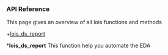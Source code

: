 ### API Reference

This page gives an overview of all lois functions and methods

+[lois_ds_report](#lois_ds_report)



***lois_ds_report** <a name='lois_ds_report'></a>
This function help you automate the EDA
